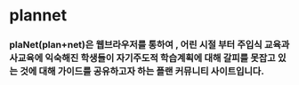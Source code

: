 # plannet
### plaNet(plan+net)은 웹브라우저를 통하여 , 어린 시절 부터 주입식 교육과 사교육에 익숙해진 학생들이 자기주도적 학습계획에 대해 갈피를 못잡고 있는 것에 대해 가이드를 공유하고자 하는 플랜 커뮤니티 사이트입니다.
